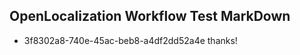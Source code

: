 ## OpenLocalization Workflow Test MarkDown
* 3f8302a8-740e-45ac-beb8-a4df2dd52a4e thanks!

<!--HONumber=Jul16_HO2-->


